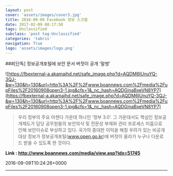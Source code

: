 ```yaml
---
layout: post
cover: 'assets/images/cover3.jpg'
title: 2016-09-09 Facebook 정보 스크랩
date: 2017-02-09 08:17:50
tags: Unclassified
subclass: 'post tag-Unclassified'
categories: 'tabris'
navigation: True
logo: 'assets/images/logo.png'
---
```


###[단독] 정보공개포털에 보안 문서 버젓이 공개 ‘말썽’

![https://fbexternal-a.akamaihd.net/safe_image.php?d=AQDM6IUnuYQ-3QJ-&w=130&h=130&url=http%3A%2F%2Fwww.boannews.com%2Fmedia%2FupFiles%2F20160908open3-1.jpg&cfs=1&_nc_hash=AQDGjnaBxeVN8YP7](https://fbexternal-a.akamaihd.net/safe_image.php?d=AQDM6IUnuYQ-3QJ-&w=130&h=130&url=http%3A%2F%2Fwww.boannews.com%2Fmedia%2FupFiles%2F20160908open3-1.jpg&cfs=1&_nc_hash=AQDGjnaBxeVN8YP7)

>우리 정부의 주요 아젠다 가운데 하나인 ‘정부 3.0’. 그 가운데서도 핵심인 정보공개제도가 담당 공무원들의 보안의식 및 전문성 부재와 관리 프로세스 미흡으로 인해 보안이슈로 부상하고 있다. 국가의 중대한 이익을 해칠 우려가 있는 비공개 대상 정보가 정보공개포털(www.open.go.kr)에 버젓이 올라가 누구나 다운로드 받을 수 있도록 한 것이다.

**Link : <http://www.boannews.com/media/view.asp?idx=51745>**

2016-09-09T10:24:26+0000

---

